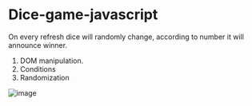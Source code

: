 # Dice-game-javascript

On every refresh dice will randomly change, according to number it will announce winner.

1) DOM manipulation.
2) Conditions 
3) Randomization

![image]()


